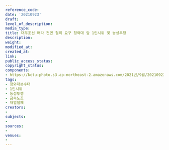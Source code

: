 ```yaml
---
reference_code: 
date: '20210923'
draft: 
level_of_description: 
media_type: 
title: 대우조선 매각 전면 철회 요구 청와대 앞 1인시위 및 농성투쟁
description: 
weight: 
modified_at: 
created_at: 
link: 
public_access_status: 
copyright_status: 
components:
- https://kctu-photo.s3.ap-northeast-2.amazonaws.com/2021년/9월/20210923-대우조선+매각+전면+철회+요구+청와대+앞+1인시위+및+농성투쟁_청와대분수대_1인시위_농성투쟁_금속노조_재벌철폐/404176_62153_60.jpg
tags:
- 청와대분수대
- 1인시위
- 농성투쟁
- 금속노조
- 재벌철폐
creators:
- 
subjects:
- 
sources:
- 
venues:
- 
---
```

